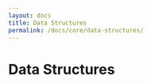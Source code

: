```yaml
---
layout: docs
title: Data Structures
permalink: /docs/core/data-structures/
---
```


# Data Structures
